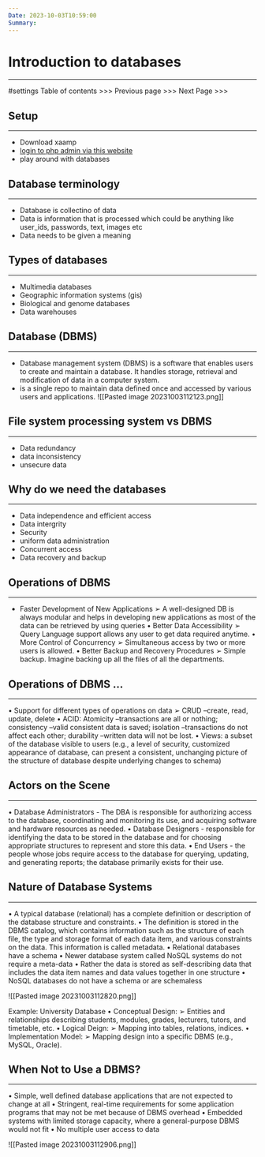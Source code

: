 ```yaml
---
Date: 2023-10-03T10:59:00
Summary:
---
```

# Introduction to databases
---
#settings
Table of contents >>> 
Previous page >>> 
Next Page >>>

## Setup
---
- Download xaamp
- [login to php admin via this website](https://www.cems.uwe.ac.uk/supportweb/public/studentDbAccManager.php)
- play around with databases
## Database terminology
---
- Database is collectino of data
- Data is information that is processed which could be anything like user_ids, passwords, text, images etc
- Data needs to be given a meaning

## Types of databases
---
- Multimedia databases
- Geographic information systems (gis)
- Biological and genome databases
- Data warehouses

## Database (DBMS)
---
- Database management system (DBMS) is a software that enables users to  create and maintain a database. It handles storage, retrieval and modification of data in a computer system.
- is a single repo to maintain data defined once and accessed by various users and applications.
![[Pasted image 20231003112123.png]]

## File system processing system vs DBMS
---
- Data redundancy
- data inconsistency
- unsecure data

## Why do we need the databases
---
- Data independence and efficient access
- Data intergrity
- Security
- uniform data administration
- Concurrent access
- Data recovery and backup
## Operations of DBMS
---
- Faster Development of New Applications ➢ A well-designed DB is always modular and helps in developing new applications as most of the data can be retrieved by using queries
• Better Data Accessibility ➢ Query Language support allows any user to get data required anytime. 
• More Control of Concurrency ➢ Simultaneous access by two or more users is allowed. 
• Better Backup and Recovery Procedures ➢ Simple backup. Imagine backing up all the files of all the departments.

## Operations of DBMS … 
---
• Support for different types of operations on data ➢ CRUD –create, read, update, delete 
• ACID: Atomicity –transactions are all or nothing; consistency –valid consistent data is saved; isolation –transactions do not affect each other; durability –written data will not be lost. 
• Views: a subset of the database visible to users (e.g., a level of security, customized appearance of database, can present a consistent, unchanging picture of the structure of database despite underlying changes to schema)


## Actors on the Scene
---
• Database Administrators - The DBA is responsible for authorizing access to the database, coordinating and monitoring its use, and acquiring software and hardware resources as needed. 
• Database Designers - responsible for identifying the data to be stored in the database and for choosing appropriate structures to represent and store this data.
• End Users - the people whose jobs require access to the database for querying, updating, and generating reports; the database primarily exists for their use.

## Nature of Database Systems
---

• A typical database (relational) has a complete definition or description of the database structure and constraints. • The definition is stored in the DBMS catalog, which contains information such as the structure of each file, the type and storage format of each data item, and various constraints on the data. This information is called metadata. • Relational databases have a schema • Newer database system called NoSQL systems do not require a meta-data • Rather the data is stored as self-describing data that includes the data item names and data values together in one structure • NoSQL databases do not have a schema or are schemaless


![[Pasted image 20231003112820.png]]

Example: University Database • Conceptual Design: ➢ Entities and relationships describing students, modules, grades, lecturers, tutors, and timetable, etc. • Logical Deign: ➢ Mapping into tables, relations, indices. • Implementation Model: ➢ Mapping design into a specific DBMS (e.g., MySQL, Oracle).

## When Not to Use a DBMS?
---

• Simple, well defined database applications that are not expected to change at all • Stringent, real-time requirements for some application programs that may not be met because of DBMS overhead • Embedded systems with limited storage capacity, where a general-purpose DBMS would not fit • No multiple user access to data

![[Pasted image 20231003112906.png]]





